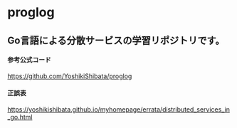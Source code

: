 # proglog
## Go言語による分散サービスの学習リポジトリです。

#### 参考公式コード
https://github.com/YoshikiShibata/proglog

#### 正誤表
https://yoshikishibata.github.io/myhomepage/errata/distributed_services_in_go.html
